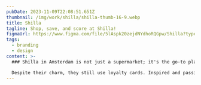 ```yaml
---
pubDate: 2023-11-09T22:08:51.651Z
thumbnail: /img/work/shilla/shilla-thumb-16-9.webp
title: Shilla
tagline: Shop, save, and score at Shilla!
figmaUrl: https://www.figma.com/file/5lAspk20zejdNYdhoRQGpw/Shilla?type=design&t=WVt6hIWnWI6r03TA-6
tags:
  - branding
  - design
content: >-
  ### Shilla in Amsterdam is not just a supermarket; it's the go-to place for Japanese-Korean delicacies.

  Despite their charm, they still use loyalty cards. Inspired and passionate, I therefore designed an innovative loyalty app for them!
---
```

